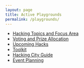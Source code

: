 ```yaml
---
layout: page
title: Active Playgrounds
permalink: /playgrounds/
---
```


- [Hacking Topics and Focus Area][Hacking Topics]
- [Voting and Prize Allocation][Voting and Prize Allocation]
- [Upcoming Hacks][Upcoming Hacks]
- [Toolkit][Toolkit]
- [Hacking City Guide][Hacking City Guide]
- [Event Planning][Event Planning]

[Hacking Topics]: https://momohou21.github.io/hackathon-openbook/playground/2021/10/29/topics.html
[Voting and Prize Allocation]: https://momohou21.github.io/hackathon-openbook/playground/2021/10/29/voting.html
[Upcoming Hacks]: https://momohou21.github.io/hackathon-openbook/playground/2021/10/29/upcoming-hacks.html
[Toolkit]: https://momohou21.github.io/hackathon-openbook/playground/2021/10/29/toolkits.html
[Event Planning]: https://momohou21.github.io/hackathon-openbook/jekyll/update/2021/10/29/event-planning.html
[Hacking City Guide]: https://momohou21.github.io/hackathon-openbook/jekyll/update/2021/10/30/city-guide.html
